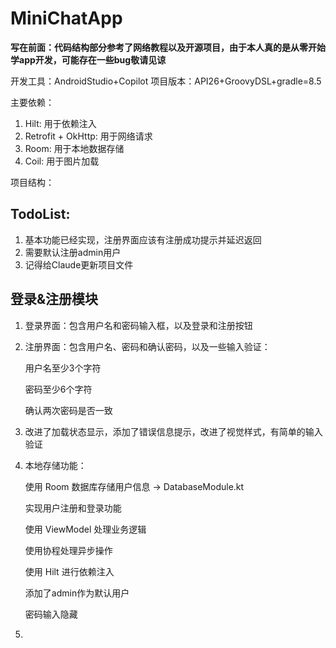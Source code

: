 # MiniChatApp

**写在前面：代码结构部分参考了网络教程以及开源项目，由于本人真的是从零开始学app开发，可能存在一些bug敬请见谅**

开发工具：AndroidStudio+Copilot
项目版本：API26+GroovyDSL+gradle=8.5

主要依赖：
1. Hilt: 用于依赖注入
2. Retrofit + OkHttp: 用于网络请求
3. Room: 用于本地数据存储
4. Coil: 用于图片加载

项目结构：



## TodoList:

1. 基本功能已经实现，注册界面应该有注册成功提示并延迟返回
2. 需要默认注册admin用户
3. 记得给Claude更新项目文件

## 登录&注册模块

1. 登录界面：包含用户名和密码输入框，以及登录和注册按钮

2. 注册界面：包含用户名、密码和确认密码，以及一些输入验证：

   用户名至少3个字符

   密码至少6个字符

   确认两次密码是否一致

3. 改进了加载状态显示，添加了错误信息提示，改进了视觉样式，有简单的输入验证

4. 本地存储功能：

   使用 Room 数据库存储用户信息 -> DatabaseModule.kt

   实现用户注册和登录功能

   使用 ViewModel 处理业务逻辑

   使用协程处理异步操作

   使用 Hilt 进行依赖注入

   添加了admin作为默认用户

   密码输入隐藏

5. 
